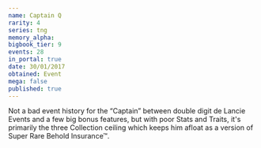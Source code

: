 ```yaml
---
name: Captain Q
rarity: 4
series: tng
memory_alpha:
bigbook_tier: 9
events: 28
in_portal: true
date: 30/01/2017
obtained: Event
mega: false
published: true
---
```


Not a bad event history for the “Captain” between double digit de Lancie Events and a few big bonus features, but with poor Stats and Traits, it's primarily the three Collection ceiling which keeps him afloat as a version of Super Rare Behold Insurance™.
